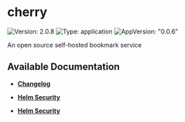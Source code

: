 # cherry

![Version: 2.0.8](https://img.shields.io/badge/Version-2.0.8-informational?style=flat-square) ![Type: application](https://img.shields.io/badge/Type-application-informational?style=flat-square) ![AppVersion: "0.0.6"](https://img.shields.io/badge/AppVersion-"0.0.6"-informational?style=flat-square)

An open source self-hosted bookmark service

## Available Documentation

- [**Changelog**](CHANGELOG)

- [**Helm Security**](container-security)

- [**Helm Security**](helm-security)

